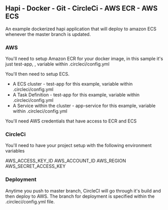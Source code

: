 ## Hapi - Docker - Git - CircleCi - AWS ECR - AWS ECS

An example dockerized hapi application that will deploy to amazon ECS whenever the master branch is updated.

### AWS

You'll need to setup Amazon ECR for your docker image, in this sample it's just test-app, , variable within .circleci/config.yml

You'll then need to setup ECS. 

- A ECS cluster - test-app for this example, variable within .circleci/config.yml
- A Task Definition - test-app for this example, variable within .circleci/config.yml
- A Service within the cluster - app-service for this example, variable within .circleci/config.yml

You'll need AWS credentials that have access to ECR and ECS

### CircleCi

You'll need to have your project setup with the following environment variables

AWS_ACCESS_KEY_ID
AWS_ACCOUNT_ID
AWS_REGION
AWS_SECRET_ACCESS_KEY


### Deployment

Anytime you push to master branch, CircleCI will go through it's build and then deploy to AWS.  The branch for deployment
is specified within the .circleci/config.yml file.

